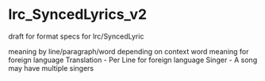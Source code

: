 # lrc_SyncedLyrics_v2
draft for format specs for lrc/SyncedLyric


meaning by line/paragraph/word depending on context
word meaning for foreign language
Translation - Per Line for foreign language
Singer - A song may have multiple singers
